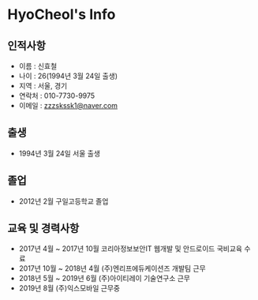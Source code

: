 # HyoCheol's Info

## 인적사항
   
   - 이름 : 신효철
   - 나이 : 26(1994년 3월 24일 출생)
   - 지역 : 서울, 경기
   - 연락처 : 010-7730-9975
   - 이메일 : zzzskssk1@naver.com

## 출생

   - 1994년 3월 24일 서울 출생


## 졸업

   - 2012년 2월 구일고등학교 졸업


## 교육 및 경력사항

   - 2017년 4월 ~ 2017년 10월 코리아정보보안IT 웹개발 및 안드로이드 국비교육 수료
   - 2017년 10월 ~ 2018년 4월 (주)엔리프에듀케이션즈 개발팀 근무
   - 2018년 5월 ~ 2019년 6월 (주)아이티레이 기술연구소 근무
   - 2019년 8월 (주)익스모바일 근무중
   
